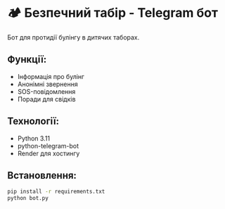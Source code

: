 # 🏕️ Безпечний табір - Telegram бот

Бот для протидії булінгу в дитячих таборах.

## Функції:
- Інформація про булінг
- Анонімні звернення
- SOS-повідомлення
- Поради для свідків

## Технології:
- Python 3.11
- python-telegram-bot
- Render для хостингу

## Встановлення:
```bash
pip install -r requirements.txt
python bot.py